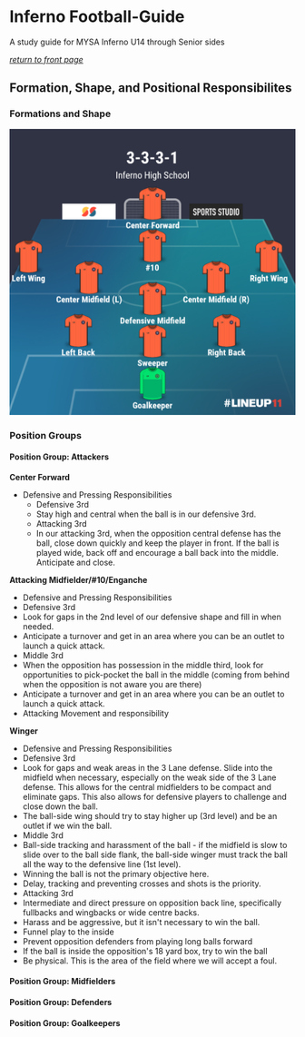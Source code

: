 # Inferno Football-Guide
A study guide for MYSA Inferno U14 through Senior sides

[_return to front page_](./../README.md)

## Formation, Shape, and Positional Responsibilites

### Formations and Shape

![3-3-3-1](../images/3-3-3-1.png)

### Position Groups

#### Position Group: Attackers

**Center Forward**

* Defensive and Pressing Responsibilities
  * Defensive 3rd
   * Stay high and central when the ball is in our defensive 3rd.  
  * Attacking 3rd
   * In our attacking 3rd, when the opposition central defense has the ball, close down quickly and keep the player in front.  If the ball is played wide, back off and encourage a ball back into the middle.  Anticipate and close.

**Attacking Midfielder/#10/Enganche**

* Defensive and Pressing Responsibilities
 * Defensive 3rd
  * Look for gaps in the 2nd level of our defensive shape and fill in when needed.
  * Anticipate a turnover and get in an area where you can be an outlet to launch a quick attack.
 * Middle 3rd
  * When the opposition has possession in the middle third, look for opportunities to pick-pocket the ball in the middle (coming from behind when the opposition is not aware you are there) 
  * Anticipate a turnover and get in an area where you can be an outlet to launch a quick attack.
* Attacking Movement and responsibility

**Winger**

* Defensive and Pressing Responsibilities
 * Defensive 3rd
  * Look for gaps and weak areas in the 3 Lane defense.  Slide into the midfield when necessary, especially on the weak side of the 3 Lane defense.  This allows for the central midfielders to be compact and eliminate gaps.  This also allows for defensive players to challenge and close down the ball.
  * The ball-side wing should try to stay higher up (3rd level) and be an outlet if we win the ball.
 * Middle 3rd
  * Ball-side tracking and harassment of the ball - if the midfield is slow to slide over to the ball side flank, the ball-side winger must track the ball all the way to the defensive line (1st level).
   * Winning the ball is not the primary objective here.
   * Delay, tracking and preventing crosses and shots is the priority.
 * Attacking 3rd
  * Intermediate and direct pressure on opposition back line, specifically fullbacks and wingbacks or wide centre backs.
  * Harass and be aggressive, but it isn't necessary to win the ball.
  * Funnel play to the inside
  * Prevent opposition defenders from playing long balls forward
  * If the ball is inside the opposition's 18 yard box, try to win the ball
  * Be physical.  This is the area of the field where we will accept a foul.  

#### Position Group: Midfielders

#### Position Group: Defenders

#### Position Group: Goalkeepers
